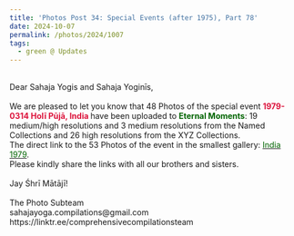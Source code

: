 ```yaml
---
title: 'Photos Post 34: Special Events (after 1975), Part 78'
date: 2024-10-07
permalink: /photos/2024/1007
tags:
  - green @ Updates
---
```


<p>
<br>
Dear Sahaja Yogis and Sahaja Yoginīs,<br>
<br>
We are pleased to let you know that 48 Photos of the special event <font color="Crimson"><b>1979-0314 Holī Pūjā, India </b></font> have been uploaded to <font color="DarkGreen"><b>Eternal Moments</b></font>: 19 medium/high resolutions and 3 medium resolutions from the Named Collections and 26 high resolutions from the XYZ Collections.<br>
The direct link to the 53 Photos of the event in the smallest gallery: <a href="https://eternalmoments.smugmug.com/Countries/India/1979"><font color="DarkGreen">India 1979</font></a>.<br>
Please kindly share the links with all our brothers and sisters.<br>
<br>
Jay Śhrī Mātājī!<br>
<br>
The Photo Subteam<br>
sahajayoga.compilations@gmail.com<br>
https://linktr.ee/comprehensivecompilationsteam
</p>